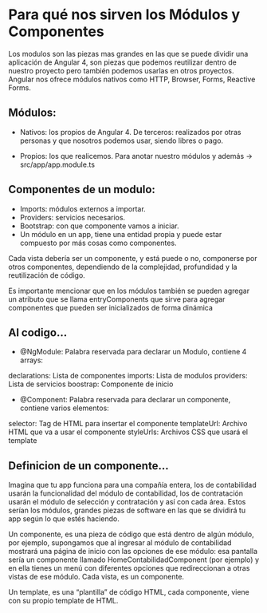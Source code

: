 # Para qué nos sirven los Módulos y Componentes
Los modulos son las piezas mas grandes en las que se puede dividir una aplicación de Angular 4, son piezas que podemos reutilizar dentro de nuestro proyecto pero también podemos usarlas en otros proyectos.
Angular nos ofrece módulos nativos como HTTP, Browser, Forms, Reactive Forms.

## Módulos:

*   Nativos: los propios de Angular 4.
De terceros: realizados por otras personas y que nosotros podemos usar, siendo libres o pago.

*   Propios: los que realicemos.
Para anotar nuestro módulos y además -> src/app/app.module.ts

## Componentes de un modulo: 

*   Imports: módulos externos a importar.
*   Providers: servicios necesarios.
*   Bootstrap: con que componente vamos a iniciar.
*   Un módulo en un app, tiene una entidad propia y puede estar compuesto por más cosas como componentes.

Cada vista debería ser un componente, y está puede o no, componerse por otros componentes, dependiendo de la complejidad, profundidad y la reutilización de código.

Es importante mencionar que en los módulos también se pueden agregar un atributo que se llama entryComponents que sirve para agregar componentes que pueden ser inicializados de forma dinámica

## Al codigo...

*   @NgModule: Palabra reservada para declarar un Modulo, contiene 4 arrays:

declarations: Lista de componentes
imports: Lista de modulos
providers: Lista de servicios
boostrap: Componente de inicio

*   @Component: Palabra reservada para declarar un componente, contiene varios elementos:

selector: Tag de HTML para insertar el componente
templateUrl: Archivo HTML que va a usar el componente
styleUrls: Archivos CSS que usará el template


## Definicion de un componente...

Imagina que tu app funciona para una compañía entera, los de contabilidad usarán la funcionalidad del módulo de contabilidad, los de contratación usarán el módulo de selección y contratación y así con cada área. Estos serían los módulos, grandes piezas de software en las que se dividirá tu app según lo que estés haciendo.

Un componente, es una pieza de código que está dentro de algún módulo, por ejemplo, supongamos que al ingresar al módulo de contabilidad mostrará una página de inicio con las opciones de ese módulo: esa pantalla sería un componente llamado HomeContabilidadComponent (por ejemplo) y en ella tienes un menú con diferentes opciones que redireccionan a otras vistas de ese módulo. Cada vista, es un componente.

Un template, es una “plantilla” de código HTML, cada componente, viene con su propio template de HTML.

